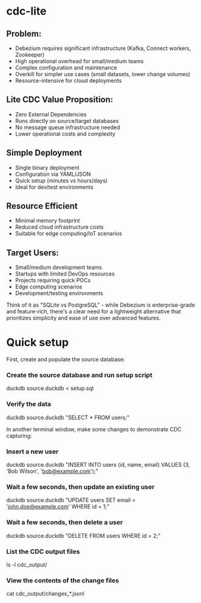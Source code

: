 # cdc-lite

## Problem:

- Debezium requires significant infrastructure (Kafka, Connect workers, Zookeeper)
- High operational overhead for small/medium teams
- Complex configuration and maintenance
- Overkill for simpler use cases (small datasets, lower change volumes)
- Resource-intensive for cloud deployments

## Lite CDC Value Proposition:

- Zero External Dependencies
- Runs directly on source/target databases
- No message queue infrastructure needed
- Lower operational costs and complexity


## Simple Deployment


- Single binary deployment
- Configuration via YAML/JSON
- Quick setup (minutes vs hours/days)
- Ideal for dev/test environments

## Resource Efficient

- Minimal memory footprint
- Reduced cloud infrastructure costs
- Suitable for edge computing/IoT scenarios

## Target Users:

- Small/medium development teams
- Startups with limited DevOps resources
- Projects requiring quick POCs
- Edge computing scenarios
- Development/testing environments

Think of it as "SQLite vs PostgreSQL" - while Debezium is enterprise-grade and feature-rich, there's a clear need for a lightweight alternative that prioritizes simplicity and ease of use over advanced features.

# Quick setup

First, create and populate the source database:
### Create the source database and run setup script
duckdb source.duckdb < setup.sql

### Verify the data
duckdb source.duckdb "SELECT * FROM users;"

In another terminal window, make some changes to demonstrate CDC capturing:
### Insert a new user
duckdb source.duckdb "INSERT INTO users (id, name, email) VALUES (3, 'Bob Wilson', 'bob@example.com');"

### Wait a few seconds, then update an existing user
duckdb source.duckdb "UPDATE users SET email = 'john.doe@example.com' WHERE id = 1;"

### Wait a few seconds, then delete a user
duckdb source.duckdb "DELETE FROM users WHERE id = 2;"

### List the CDC output files
ls -l cdc_output/

### View the contents of the change files
cat cdc_output/changes_*.jsonl